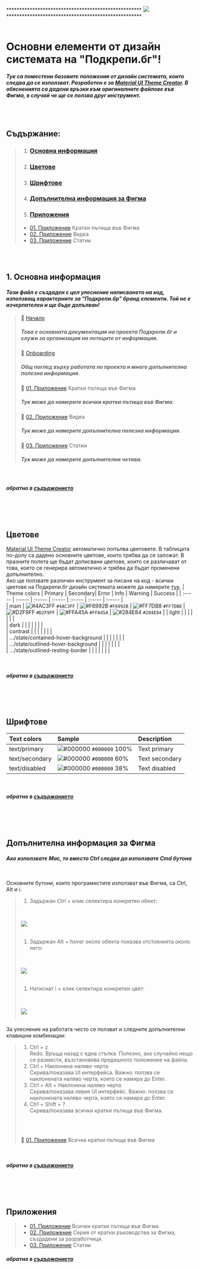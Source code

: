 **************************************************** ![](https://miro.medium.com/max/200/1*LRjLAzWqaLiYl4N5DZH8Kg.gif) ****************************************************
<br>
<br>


# Основни елементи от дизайн системата на "Подкрепи.бг"!
#### *Тук са поместени базовите положения от дизайн системата, които следва да се използват. Разработен е за [Material UI Theme Creator](https://bareynol.github.io/mui-theme-creator/). В обясненията са дадени връзки към оригиналните файлове във Фигма, в случай че ще се ползва друг инструмент.*
<br>
<br>

## Съдържание:

> 01. ### [Основна информация](https://github.com/podkrepi-bg/design/blob/main/readme.md#%D1%80%D1%8A%D0%BA%D0%BE%D0%B2%D0%BE%D0%B4%D1%81%D1%82%D0%B2%D0%B0)<br>
> 02. ### [Цветове](https://github.com/podkrepi-bg/design/blob/main/readme.md#%D1%80%D1%8A%D0%BA%D0%BE%D0%B2%D0%BE%D0%B4%D1%81%D1%82%D0%B2%D0%B0)<br>
> 03. ### [Шрифтове](https://github.com/podkrepi-bg/design/blob/main/readme.md#%D1%80%D0%B0%D0%B1%D0%BE%D1%82%D0%BD%D0%B0-%D1%81%D1%80%D0%B5%D0%B4%D0%B0)<br>
> 04. ###  [Допълнителна информация за Фигма](https://github.com/podkrepi-bg/design/blob/main/readme.md#%D0%B4%D0%BE%D0%BF%D1%8A%D0%BB%D0%BD%D0%B8%D1%82%D0%B5%D0%BB%D0%BD%D0%B0-%D0%B8%D0%BD%D1%84%D0%BE%D1%80%D0%BC%D0%B0%D1%86%D0%B8%D1%8F)<br>
> 05. ### [Приложения](https://github.com/podkrepi-bg/design/blob/main/readme.md#%D0%B4%D0%BE%D0%BF%D1%8A%D0%BB%D0%BD%D0%B8%D1%82%D0%B5%D0%BB%D0%BD%D0%B0-%D0%B8%D0%BD%D1%84%D0%BE%D1%80%D0%BC%D0%B0%D1%86%D0%B8%D1%8F)
>   * [01. Приложение](https://github.com/podkrepi-bg/design/blob/main/intro-Figma-UIkit/intro-Figma-UIkit-img/01Figma-small.png) Кратки пътища във Фигма
>   * [02. Приложение](https://www.youtube.com/watch?v=XA4fM5I4GvQ&list=PL7e8VJ_ZN6epq-oiYOufiuPI-fpDC2Mby&index=1) Видеа<br>
>   * [03. Приложение](https://www.figma.com/best-practices/tips-on-developer-handoff/an-overview-of-figma-for-developers/) Статии<br>


<br>
<br>

## 1. Основна информация


#### *Този файл е създаден с цел улеснение написването на код, използващ характерните за "Подкрепи.бр" бранд елементи. Той не е изчерпателен и ще бъде допълван!*



>&#x1F4D7; [Начало](https://docs.podkrepi.bg/general/?cacheBust=1634744774411)<br>
>##### Това е основната документация на проекта Подкрепи.бг и служи за организация на потоците от информация.
>&#x1F4D8; [Onboarding](https://docs.google.com/document/d/1aRMfnVBzc4xd3wV3-B_jsx3ykiBvmqFO5VhnafRH55o/edit)<br>
>##### Общ поглед върху работата по проекта и много допълнителна полезна информация. 
>&#x1F4D9; [01. Приложение](https://github.com/podkrepi-bg/design/blob/main/intro-Figma-UIkit/intro-Figma-UIkit-img/01Figma-small.png) Кратки пътища във Фигма<br>
>##### Тук може да намерите всички кратки пътища във Фигма.
>&#x1F4D9; [02. Приложение](https://www.youtube.com/watch?v=XA4fM5I4GvQ&list=PL7e8VJ_ZN6epq-oiYOufiuPI-fpDC2Mby&index=1) Видеа<br>
>##### Тук може да намерите допълнителна полезна информация.
>&#x1F4D9; [03. Приложение](https://www.figma.com/best-practices/tips-on-developer-handoff/an-overview-of-figma-for-developers/) Статии<br>
>##### Тук може да намерите допълнителни четива.
<br>

##### обратно в [съдържанието][1]
<br>
<br>
<br>

## Цветове

[Material UI Theme Creator](https://bareynol.github.io/mui-theme-creator/) автоматично попълва цветовете. В таблицата по-долу са дадено основните цветове, които трябва да се заложат. В празните полета ще бъдат дописвани цветове, които се различават от това, което се генерира автоматично и трябва да бъдат  променени допълнително. <br>
Ако ще ползвате различен инструмент за писане на код - всички цветове на Подкрепи.бг дизайн системата можете да намерите [тук](https://www.figma.com/file/MmvFKzUv6yE5U2wrOpWtwS/Podkrepi.bg?node-id=38%3A4557).
| 	Theme colors	                        | 	Primary | 	Secondary| Error	 | 	Info	 | 	Warning	 | Success	| 
| 	:-----	                                | 	:-----	| 	:-----	 | :-----	 | 	:-----	 | 	:-----	 | :-----	| 	
| 	main	                                | 	![#4AC3FF](https://via.placeholder.com/15/4AC3FF/000000?text=+) `#4AC3FF`	| 	![#F6992B](https://via.placeholder.com/15/F6992B/000000?text=+) `#F6992B`	 | ![#FF7DB8](https://via.placeholder.com/15/FF7DB8/000000?text=+) `#FF7DB8`	| 	![#D2F9FF](https://via.placeholder.com/15/D2F9FF/000000?text=+) `#D2F9FF`	| 	![#FFA45A](https://via.placeholder.com/15/FFA45A/000000?text=+) `#FFA45A`	 | ![#284E84](https://via.placeholder.com/15/284E84/000000?text=+) `#284E84`	| 
| 	light	                                | 		| 		 | 	| 		| 		 | 	| 	 
| 	dark	                                | 		| 		 | 	| 		| 		 | 	| 	
| 	contrast	                            | 		| 		 | 	| 		| 		 | 	| 		
| 	.../state/contained-hover-background	| 		| 		 | 	| 		| 		 | 	| 	 	
| 	.../state/outlined-hover-background	    | 		| 		 | 	| 		| 		 | 	| 	 	
| 	.../state/outlined-resting-border	    | 		| 		 | 	| 		| 		 | 	| 	 	

<br>

##### обратно в [съдържанието][1]
<br>
<br>
<br>

## Шрифтове 

| 	Text colors	 | Sample	 | 	Description	 | 
| 	:-----	 | 	:-----	 | 	:-----	 | 
| 	text/primary	| 	![#000000](https://via.placeholder.com/15/000000/000000?text=+) `#000000`	100%| 	Text primary	 | 
| 	text/secondary	| 	![#000000](https://via.placeholder.com/15/000000/000000?text=+) `#000000` 60%	| 	Text secondary	 | 
| 	text/disabled	| 	![#000000](https://via.placeholder.com/15/000000/000000?text=+) `#000000` 38%	| 	Text disabled	 |
<br>

##### обратно в [съдържанието][1]
<br>
<br>
<br>

## Допълнителна информация за Фигма

#### *Ако използвате Mac, то вместо Ctrl следва да използвате Cmd бутона*
<br>

 Основните бутони, които програмистите използват във Фигма, са Ctrl, Alt и i.
> 01. Задържан Ctrl + клик селектира конкретен обект:
> <br> 
> 
> ![](https://github.com/podkrepi-bg/design/blob/main/intro-Figma-UIkit/intro-Figma-UIkit-img/Ctrl.png)
> <br>
> <br>
> 
> 01. Задържан Alt + hover около обекта показва отстоянията около него:
> <br>
> 
> ![](https://github.com/podkrepi-bg/design/blob/main/intro-Figma-UIkit/intro-Figma-UIkit-img/Alt.png)
> <br>
> <br>
> 01. Натиснат i + клик селектира конкретен цвят:
> <br>
> 
> ![](https://github.com/podkrepi-bg/design/blob/main/intro-Figma-UIkit/intro-Figma-UIkit-img/i.png)
> <br>
><br>
>
 За улеснение на работата често се ползват и следните допълнителни клавишни комбинации:
> 01. Ctrl + z <br>
> Redo. Връща назад с една стъпка. Полезно, ако случайно нещо се размести, възстановява предишното положение на файла.
> 01. Ctrl + Наклонена наляво черта<br>
> Скрива/показава UI интерфейса. Важно: ползва се наклонената наляво черта, която се намира до Enter. 
> 01. Ctrl + Alt + Наклонена наляво черта<br>
> Скрива/показава левия UI интерфейс. Важно: ползва се наклонената наляво черта, която се намира до Enter.
> 01. Ctrl + Shift  + ?<br>
> Скрива/показава всички кратки пътища във Фигма.
><br>
><br>
>
>&#x1F4D9; [01. Приложение](https://github.com/podkrepi-bg/design/blob/main/intro-Figma-UIkit/intro-Figma-UIkit-img/01Figma-small.png) Всички кратки пътища във Фигма<br>
<br>

##### обратно в [съдържанието][1]
<br>
<br>
<br>

## Приложения 

>   * [01. Приложение](https://github.com/podkrepi-bg/design/blob/main/intro-Figma-UIkit/intro-Figma-UIkit-img/01Figma-small.png) Всички кратки пътища във Фигма
>   * [02. Приложение](https://www.youtube.com/watch?v=XA4fM5I4GvQ&list=PL7e8VJ_ZN6epq-oiYOufiuPI-fpDC2Mby&index=1) Серия от кратки ръководства за Фигма, създадени за разработчици.
>   * [03. Приложение](https://www.figma.com/best-practices/tips-on-developer-handoff/an-overview-of-figma-for-developers/) Статии<br>

##### обратно в [съдържанието][1]



[1]:https://github.com/podkrepi-bg/design/blob/main/intro-Figma-UIkit/README.md#%D1%81%D1%8A%D0%B4%D1%8A%D1%80%D0%B6%D0%B0%D0%BD%D0%B8%D0%B5
